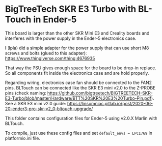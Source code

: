 # BigTreeTech SKR E3 Turbo with BL-Touch in Ender-5

This board is larger than the other SKR Mini E3 and Creality boards and interferes with the power supply in the Ender-5 electronics case.

I (lpla) did a simple adapter for the power supply that can use short M8 screws and bolts (glued to this adapter): https://www.thingiverse.com/thing:4676935

That way the PSU gives enough space for the board to be drop-in replace. So all components fit inside the electronics case and are hold properly.

Regarding wiring, electronics case fan should be connected to the FAN2 pins. BLTouch can be connected like the SKR E3 mini v2.0 to the Z-PROBE pins (check naming: https://github.com/bigtreetech/BIGTREETECH-SKR-E3-Turbo/blob/master/Hardware/BTT%20SKR%20E3%20Turbo-Pin.pdf). See a SKR E3 mini v2.0 guide: https://linsomniac.gitlab.io/post/2020-06-20-ender3-pro-skr-v2_0-bltouch-upgrade/

This folder contains configuration files for Ender-5 using v2.0.X Marlin with BLTouch.

To compile, just use these config files and set `default_envs = LPC1769` in platformio.ini file.
